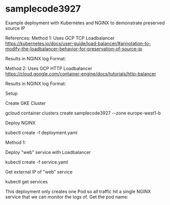 # samplecode3927
Example deployment with Kubernetes and NGINX to demonstrate preserved source IP

References:
Method 1:
  Uses GCP TCP Loadbalancer
  https://kubernetes.io/docs/user-guide/load-balancer/#annotation-to-modify-the-loadbalancer-behavior-for-preservation-of-source-ip
  
  Results in NGINX log Format:
  
  
Method 2:
  Uses GCP HTTP Loadbalancer
  https://cloud.google.com/container-engine/docs/tutorials/http-balancer
  
  Results in NGINX log Format:
  
  
Setup

Create GKE Cluster

gcloud container clusters create samplecode3927 --zone europe-west1-b

Deploy NGINX

kubectl create -f deployment.yaml

Method 1:

Deploy "web" service with Loadbalancer

kubectl create -f service.yaml

Get external IP of "web" service

kubectl get services

This deployment only creates one Pod so all traffic hit a single NGINX service that we can monitor the logs of.
Get the pod name:




  
  
